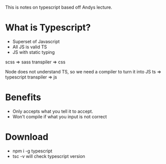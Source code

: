 This is notes on typescript based off Andys lecture.

# What is Typescript?
* Superset of Javascript
* All JS is valid TS
* JS with static typing

scss => sass transpiler => css

Node does not understand TS, so we need a compiler to turn it into JS
ts => typescript transpiler => js

# Benefits
* Only accepts what you tell it to accept. 
* Won't compile if what you input is not correct

# Download 
- npm i -g typescript
- tsc -v will check typescript version


